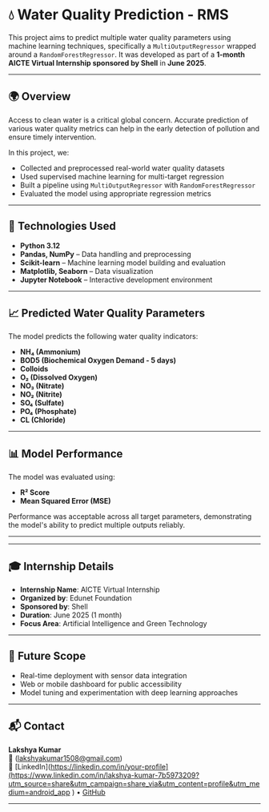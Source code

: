 # 💧 Water Quality Prediction - RMS

This project aims to predict multiple water quality parameters using machine learning techniques, specifically a `MultiOutputRegressor` wrapped around a `RandomForestRegressor`. It was developed as part of a **1-month AICTE Virtual Internship sponsored by Shell** in **June 2025**.

---

## 🌍 Overview

Access to clean water is a critical global concern. Accurate prediction of various water quality metrics can help in the early detection of pollution and ensure timely intervention.

In this project, we:

- Collected and preprocessed real-world water quality datasets
- Used supervised machine learning for multi-target regression
- Built a pipeline using `MultiOutputRegressor` with `RandomForestRegressor`
- Evaluated the model using appropriate regression metrics

---

## 🧪 Technologies Used

- **Python 3.12**
- **Pandas, NumPy** – Data handling and preprocessing
- **Scikit-learn** – Machine learning model building and evaluation
- **Matplotlib, Seaborn** – Data visualization
- **Jupyter Notebook** – Interactive development environment

---

## 📈 Predicted Water Quality Parameters

The model predicts the following water quality indicators:

- **NH₄ (Ammonium)**
- **BOD5 (Biochemical Oxygen Demand - 5 days)**
- **Colloids**
- **O₂ (Dissolved Oxygen)**
- **NO₃ (Nitrate)**
- **NO₂ (Nitrite)**
- **SO₄ (Sulfate)**
- **PO₄ (Phosphate)**
- **CL (Chloride)**

---

## 📊 Model Performance

The model was evaluated using:

- **R² Score**
- **Mean Squared Error (MSE)**

Performance was acceptable across all target parameters, demonstrating the model's ability to predict multiple outputs reliably.

---



---

## 🎓 Internship Details

- **Internship Name**: AICTE Virtual Internship  
- **Organized by**: Edunet Foundation  
- **Sponsored by**: Shell  
- **Duration**: June 2025 (1 month)  
- **Focus Area**: Artificial Intelligence and Green Technology

---

## 🚀 Future Scope

- Real-time deployment with sensor data integration
- Web or mobile dashboard for public accessibility
- Model tuning and experimentation with deep learning approaches

---

## 📬 Contact

**Lakshya Kumar**  
📧 (lakshyakumar1508@gmail.com)  
🔗 [LinkedIn](https://linkedin.com/in/your-profile](https://www.linkedin.com/in/lakshya-kumar-7b5973209?utm_source=share&utm_campaign=share_via&utm_content=profile&utm_medium=android_app )
• [GitHub](https://github.com/Lakshyakumar1508)

---
